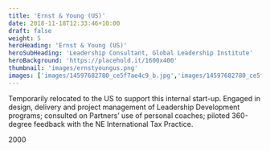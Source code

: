 ```yaml
---
title: 'Ernst & Young (US)'
date: 2018-11-18T12:33:46+10:00
draft: false
weight: 5
heroHeading: 'Ernst & Young (US)'
heroSubHeading: 'Leadership Consultant, Global Leadership Institute'
heroBackground: 'https://placehold.it/1600x400'
thumbnail: 'images/ernstyoungus.png'
images: ['images/14597682780_ce5f7ae4c9_b.jpg','images/14597682780_ce5f7ae4c9_b.jpg']
---
```


Temporarily relocated to the US to support this internal start-up. Engaged in design, delivery and project management of Leadership Development programs; consulted on Partners’ use of personal coaches; piloted 360-degree feedback with the NE International Tax Practice.

2000
